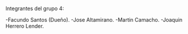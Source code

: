 Integrantes del grupo 4:

-Facundo Santos (Dueño).
-Jose Altamirano.
-Martin Camacho.
-Joaquin Herrero Lender.